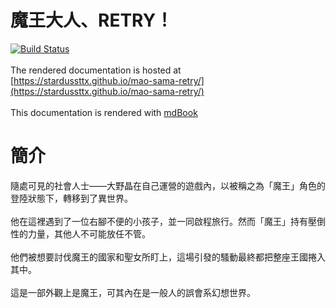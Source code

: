 # 魔王大人、RETRY！


[![Build Status](https://travis-ci.com/stardussttx/mao-sama-retry.svg?branch=master)](https://travis-ci.com/stardussttx/mao-sama-retry)
<br /><br />
The rendered documentation is hosted at [https://stardussttx.github.io/mao-sama-retry/](https://stardussttx.github.io/mao-sama-retry/)
<br /><br />
This documentation is rendered with [mdBook](https://github.com/rust-lang/mdBook)

# 簡介

隨處可見的社會人士——大野晶在自己運營的遊戲內，以被稱之為「魔王」角色的登陸狀態下，轉移到了異世界。
<br /><br />
他在這裡遇到了一位右腳不便的小孩子，並一同啟程旅行。然而「魔王」持有壓倒性的力量，其他人不可能放任不管。
<br /><br />
他們被想要討伐魔王的國家和聖女所盯上，這場引發的騷動最終都把整座王國捲入其中。
<br /><br />
這是一部外觀上是魔王，可其內在是一般人的誤會系幻想世界。
<br /><br />
